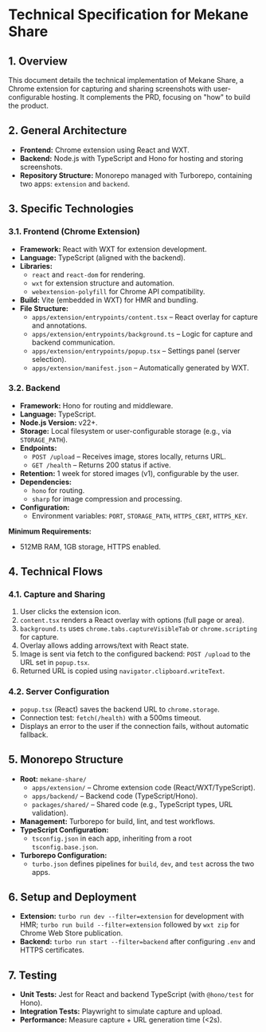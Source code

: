 # Technical Specification for Mekane Share

## 1. Overview
This document details the technical implementation of Mekane Share, a Chrome extension for capturing and sharing screenshots with user-configurable hosting. It complements the PRD, focusing on "how" to build the product.

## 2. General Architecture
- **Frontend:** Chrome extension using React and WXT.
- **Backend:** Node.js with TypeScript and Hono for hosting and storing screenshots.
- **Repository Structure:** Monorepo managed with Turborepo, containing two apps: `extension` and `backend`.

## 3. Specific Technologies
### 3.1. Frontend (Chrome Extension)
- **Framework:** React with WXT for extension development.
- **Language:** TypeScript (aligned with the backend).
- **Libraries:**
  - `react` and `react-dom` for rendering.
  - `wxt` for extension structure and automation.
  - `webextension-polyfill` for Chrome API compatibility.
- **Build:** Vite (embedded in WXT) for HMR and bundling.
- **File Structure:**
  - `apps/extension/entrypoints/content.tsx` – React overlay for capture and annotations.
  - `apps/extension/entrypoints/background.ts` – Logic for capture and backend communication.
  - `apps/extension/entrypoints/popup.tsx` – Settings panel (server selection).
  - `apps/extension/manifest.json` – Automatically generated by WXT.

### 3.2. Backend
- **Framework:** Hono for routing and middleware.
- **Language:** TypeScript.
- **Node.js Version:** v22+.
- **Storage:** Local filesystem or user-configurable storage (e.g., via `STORAGE_PATH`).
- **Endpoints:**
  - `POST /upload` – Receives image, stores locally, returns URL.
  - `GET /health` – Returns 200 status if active.
- **Retention:** 1 week for stored images (v1), configurable by the user.
- **Dependencies:**
  - `hono` for routing.
  - `sharp` for image compression and processing.
- **Configuration:**
  - Environment variables: `PORT`, `STORAGE_PATH`, `HTTPS_CERT`, `HTTPS_KEY`.

**Minimum Requirements:**
- 512MB RAM, 1GB storage, HTTPS enabled.

## 4. Technical Flows
### 4.1. Capture and Sharing
1. User clicks the extension icon.
2. `content.tsx` renders a React overlay with options (full page or area).
3. `background.ts` uses `chrome.tabs.captureVisibleTab` or `chrome.scripting` for capture.
4. Overlay allows adding arrows/text with React state.
5. Image is sent via fetch to the configured backend: `POST /upload` to the URL set in `popup.tsx`.
6. Returned URL is copied using `navigator.clipboard.writeText`.

### 4.2. Server Configuration
- `popup.tsx` (React) saves the backend URL to `chrome.storage`.
- Connection test: `fetch(/health)` with a 500ms timeout.
- Displays an error to the user if the connection fails, without automatic fallback.

## 5. Monorepo Structure
- **Root:** `mekane-share/`
  - `apps/extension/` – Chrome extension code (React/WXT/TypeScript).
  - `apps/backend/` – Backend code (TypeScript/Hono).
  - `packages/shared/` – Shared code (e.g., TypeScript types, URL validation).
- **Management:** Turborepo for build, lint, and test workflows.
- **TypeScript Configuration:**
  - `tsconfig.json` in each app, inheriting from a root `tsconfig.base.json`.
- **Turborepo Configuration:**
  - `turbo.json` defines pipelines for `build`, `dev`, and `test` across the two apps.

## 6. Setup and Deployment
- **Extension:** `turbo run dev --filter=extension` for development with HMR; `turbo run build --filter=extension` followed by `wxt zip` for Chrome Web Store publication.
- **Backend:** `turbo run start --filter=backend` after configuring `.env` and HTTPS certificates.

## 7. Testing
- **Unit Tests:** Jest for React and backend TypeScript (with `@hono/test` for Hono).
- **Integration Tests:** Playwright to simulate capture and upload.
- **Performance:** Measure capture + URL generation time (<2s).
